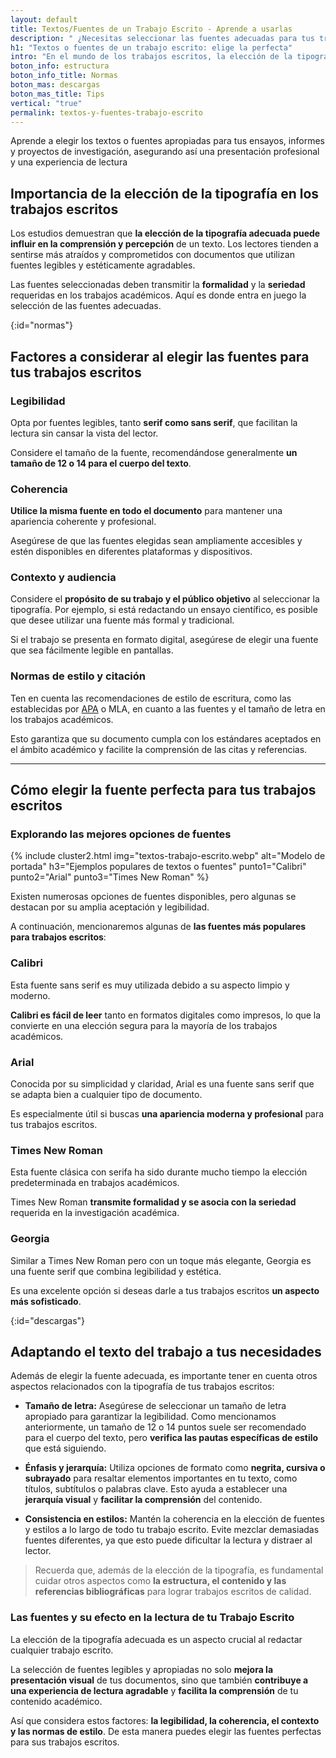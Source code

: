 ```yaml
---
layout: default
title: Textos/Fuentes de un Trabajo Escrito - Aprende a usarlas
description: " ¿Necesitas seleccionar las fuentes adecuadas para tus trabajos escritos? Al elegir la tipografía perfecta, destacará la calidad de tus textos académicos."
h1: "Textos o fuentes de un trabajo escrito: elige la perfecta"
intro: "En el mundo de los trabajos escritos, la elección de la tipografía adecuada juega un papel fundamental en la presentación y legibilidad de tus documentos."
boton_info: estructura
boton_info_title: Normas
boton_mas: descargas
boton_mas_title: Tips
vertical: "true"
permalink: textos-y-fuentes-trabajo-escrito
---
```

Aprende a elegir los textos o fuentes apropiadas para tus ensayos, informes y proyectos de investigación, asegurando así una presentación profesional y una experiencia de lectura

## Importancia de la elección de la tipografía en los trabajos escritos

Los estudios demuestran que **la elección de la tipografía adecuada puede influir en la comprensión y percepción** de un texto. Los lectores tienden a sentirse más atraídos y comprometidos con documentos que utilizan fuentes legibles y estéticamente agradables.

Las fuentes seleccionadas deben transmitir la **formalidad** y la **seriedad** requeridas en los trabajos académicos. Aquí es donde entra en juego la selección de las fuentes adecuadas.
<!-- Anclaje para que la barra fijada no cubra el siguiente subtítulo -->
{:id="normas"}

## Factores a considerar al elegir las fuentes para tus trabajos escritos

### Legibilidad

Opta por fuentes legibles, tanto **serif como sans serif**, que facilitan la lectura sin cansar la vista del lector.

Considere el tamaño de la fuente, recomendándose generalmente **un tamaño de 12 o 14 para el cuerpo del texto**.

### Coherencia

**Utilice la misma fuente en todo el documento** para mantener una apariencia coherente y profesional.

Asegúrese de que las fuentes elegidas sean ampliamente accesibles y estén disponibles en diferentes plataformas y dispositivos.

### Contexto y audiencia

Considere el **propósito de su trabajo y el público objetivo** al seleccionar la tipografía. Por ejemplo, si está redactando un ensayo científico, es posible que desee utilizar una fuente más formal y tradicional.

Si el trabajo se presenta en formato digital, asegúrese de elegir una fuente que sea fácilmente legible en pantallas.

### Normas de estilo y citación

Ten en cuenta las recomendaciones de estilo de escritura, como las establecidas por [APA]({{'normas-apa'|relative_url}} "Normas APA") o MLA, en cuanto a las fuentes y el tamaño de letra en los trabajos académicos.

Esto garantiza que su documento cumpla con los estándares aceptados en el ámbito académico y facilite la comprensión de las citas y referencias.

----

## Cómo elegir la fuente perfecta para tus trabajos escritos

### Explorando las mejores opciones de fuentes

{% include cluster2.html img="textos-trabajo-escrito.webp" alt="Modelo de portada" h3="Ejemplos populares de textos o fuentes" punto1="Calibri" punto2="Arial" punto3="Times New Roman" %}

Existen numerosas opciones de fuentes disponibles, pero algunas se destacan por su amplia aceptación y legibilidad.

A continuación, mencionaremos algunas de **las fuentes más populares para trabajos escritos**:

### Calibri

Esta fuente sans serif es muy utilizada debido a su aspecto limpio y moderno.

**Calibri es fácil de leer** tanto en formatos digitales como impresos, lo que la convierte en una elección segura para la mayoría de los trabajos académicos.

### Arial

Conocida por su simplicidad y claridad, Arial es una fuente sans serif que se adapta bien a cualquier tipo de documento.

Es especialmente útil si buscas **una apariencia moderna y profesional** para tus trabajos escritos.

### Times New Roman

Esta fuente clásica con serifa ha sido durante mucho tiempo la elección predeterminada en trabajos académicos.

Times New Roman **transmite formalidad y se asocia con la seriedad** requerida en la investigación académica.

### Georgia

Similar a Times New Roman pero con un toque más elegante, Georgia es una fuente serif que combina legibilidad y estética.

Es una excelente opción si deseas darle a tus trabajos escritos **un aspecto más sofisticado**.
<!-- Anclaje para que la barra fijada no cubra el siguiente subtítulo -->
{:id="descargas"}

## Adaptando el texto del trabajo a tus necesidades

Además de elegir la fuente adecuada, es importante tener en cuenta otros aspectos relacionados con la tipografía de tus trabajos escritos:

* **Tamaño de letra:** Asegúrese de seleccionar un tamaño de letra apropiado para garantizar la legibilidad. Como mencionamos anteriormente, un tamaño de 12 o 14 puntos suele ser recomendado para el cuerpo del texto, pero **verifica las pautas específicas de estilo** que está siguiendo.

* **Énfasis y jerarquía:** Utiliza opciones de formato como **negrita, cursiva o subrayado** para resaltar elementos importantes en tu texto, como títulos, subtítulos o palabras clave. Esto ayuda a establecer una **jerarquía visual** y **facilitar la comprensión** del contenido.

* **Consistencia en estilos:** Mantén la coherencia en la elección de fuentes y estilos a lo largo de todo tu trabajo escrito. Evite mezclar demasiadas fuentes diferentes, ya que esto puede dificultar la lectura y distraer al lector.

>Recuerda que, además de la elección de la tipografía, es fundamental cuidar otros aspectos como **la estructura, el contenido y las referencias bibliográficas** para lograr trabajos escritos de calidad.

### Las fuentes y su efecto en la lectura de tu Trabajo Escrito

La elección de la tipografía adecuada es un aspecto crucial al redactar cualquier trabajo escrito.

La selección de fuentes legibles y apropiadas no solo **mejora la presentación visual** de tus documentos, sino que también **contribuye a una experiencia de lectura agradable** y **facilita la comprensión** de tu contenido académico.

Así que considera estos factores: **la legibilidad, la coherencia, el contexto y las normas de estilo**. De esta manera puedes elegir las fuentes perfectas para sus trabajos escritos.
